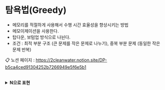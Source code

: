 # 탐욕법(Greedy)
- 메모리를 적절하게 사용해서 수행 시간 효율성을 향상시키는 방법
- 메모이제이션을 사용한다.
- 탑다운, 보텀업 방식으로 나뉜다.
- 조건 : 최적 부분 구조 (큰 문제를 작은 문제로 나누기), 중복 부분 문제 (동일한 작은 문제 반복)

📋 노션 페이지 : https://2cleanwater.notion.site/DP-b5ca4ced91304252b7266949e5f6e5b1

<br>

<details markdown="1">
<summary><strong>N으로 표현</strong></summary><br>

- 링크 : [https://school.programmers.co.kr/learn/courses/30/lessons/42895](https://school.programmers.co.kr/learn/courses/30/lessons/42895)
- 해결시간 : —분
- 검색 여부 : 예
- 문제 해결 방법 : DP 해결 방식으로 풀어야 하기 때문에 return의 각각 값을 저장하는 Set()을 만들어 데이터를 저장한다. + - * / 각각의 결과값을 저장하여 사용하면 중복 체크를 피해 런타임에러를 피할 수 있다.
- 기억할 점 : DP할 데이터의 타입을 정하는 것도 중요하다.
</details>

<br>

